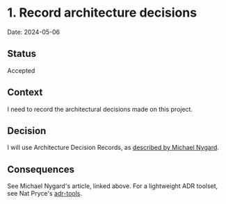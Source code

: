 # 1. Record architecture decisions

Date: 2024-05-06

## Status

Accepted

## Context

I need to record the architectural decisions made on this project.

## Decision

I will use Architecture Decision Records, as [described by Michael Nygard](http://thinkrelevance.com/blog/2011/11/15/documenting-architecture-decisions).

## Consequences

See Michael Nygard's article, linked above. For a lightweight ADR toolset, see Nat Pryce's [adr-tools](https://github.com/npryce/adr-tools).
